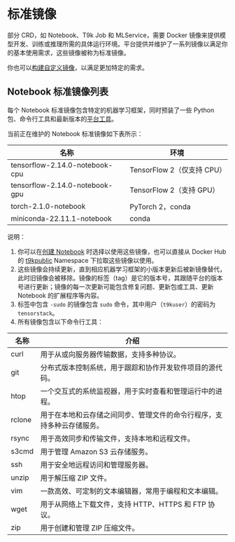 # 标准镜像

部分 CRD，如 Notebook、T9k Job 和 MLService，需要 Docker 镜像来提供模型开发、训练或推理所需的具体运行环境。平台提供并维护了一系列镜像以满足你的基本使用需求，这些镜像被称为标准镜像。

你也可以[构建自定义镜像](../tasks/build-image.md)，以满足更加特定的需求。

## Notebook 标准镜像列表

每个 Notebook 标准镜像包含特定的机器学习框架，同时预装了一些 Python 包、命令行工具和最新版本的[平台工具](../tools/index.md)。

当前正在维护的 Notebook 标准镜像如下表所示：

| 名称                           | 环境                       |
| ------------------------------ | -------------------------- |
| tensorflow-2.14.0-notebook-cpu | TensorFlow 2（仅支持 CPU） |
| tensorflow-2.14.0-notebook-gpu | TensorFlow 2（支持 GPU）   |
| torch-2.1.0-notebook           | PyTorch 2，conda           |
| miniconda-22.11.1-notebook     | conda                      |

说明：

1. 你可以在[创建 Notebook](../tasks/create-notebook.md#创建标准的-notebook) 时选择以使用这些镜像，也可以直接从 Docker Hub 的 <a target="_blank" rel="noopener noreferrer" href="https://hub.docker.com/u/t9kpublic">t9kpublic</a> Namespace 下拉取这些镜像以使用。
2. 这些镜像会持续更新，直到相应机器学习框架的小版本更新后被新镜像替代，此时旧镜像会被移除。镜像的标签（tag）是它的版本号，其跟随平台的版本号进行更新；镜像的每一次更新可能包含修复问题、更新包或工具、更新 Notebook 的扩展程序等内容。
3. 标签中包含 `-sudo` 的镜像包含 `sudo` 命令，其中用户（`t9kuser`）的密码为 `tensorstack`。
4. 所有镜像包含以下命令行工具：

| 名称   | 介绍                                                                   |
| ------ | ---------------------------------------------------------------------- |
| curl   | 用于从或向服务器传输数据，支持多种协议。                               |
| git    | 分布式版本控制系统，用于跟踪和协作开发软件项目的源代码。               |
| htop   | 一个交互式的系统监视器，用于实时查看和管理运行中的进程。               |
| rclone | 用于在本地和云存储之间同步、管理文件的命令行程序，支持多种云存储服务。 |
| rsync  | 用于高效同步和传输文件，支持本地和远程文件。                           |
| s3cmd  | 用于管理 Amazon S3 云存储服务。                                        |
| ssh    | 用于安全地远程访问和管理服务器。                                       |
| unzip  | 用于解压缩 ZIP 文件。                                                  |
| vim    | 一款高效、可定制的文本编辑器，常用于编程和文本编辑。                   |
| wget   | 用于从网络上下载文件，支持 HTTP、HTTPS 和 FTP 协议。                   |
| zip    | 用于创建和管理 ZIP 压缩文件。                                          |

<!-- ## Job 标准镜像列表

## MLService 标准镜像列表

## TensorBoard 标准镜像列表 -->
